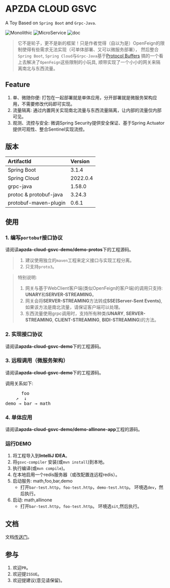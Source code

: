 # APZDA CLOUD GSVC

A Toy Based on `Spring Boot` and `Grpc-Java`.

![Monolithic](https://github.com/ninggf/gsvc/actions/workflows/monolith.yml/badge.svg)
![MicroService](https://github.com/ninggf/gsvc/actions/workflows/micro-svc.yml/badge.svg)
![doc](https://github.com/ninggf/gsvc/actions/workflows/docs.yml/badge.svg)

> 它不是轮子，更不是新的框架！只是作者觉得（自以为是）OpenFeign的限制使得有些需求无法实现（可单体部署、又可以微服务部署），
> 然后整合`Spring Boot`, `Spring Cloud`与`Grpc-Java`基于[Protocol Buffers](https://protobuf.dev/)
> 搞的一个看上去解决了`OpenFeign`这些限制的小玩具, 顺带实现了一个小小的网关来隔离南北与东西流量。

## Feature

1. 单、微随你便: 打包在一起部署就是单体应用，分开部署就是微服务架构应用，不需要修改代码即可实现。
2. 流量隔离: 通过内置网关实现南北流量与东西流量隔离，让内部的流量仅内部可见。
3. 观测、流控与安全: 微调Spring Security提供安全保证、基于Spring Actuator提供可观性、整合Sentinel实现流控。

## 版本

| ArtifactId             | Version  |
|:-----------------------|:---------|
| Spring Boot            | 3.1.4    |
| Spring Cloud           | 2022.0.4 |
| grpc-java              | 1.58.0   |
| protoc & protobuf-java | 3.24.3   |
| protobuf-maven-plugin  | 0.6.1    |

## 使用

### 1. 编写`portobuf`接口协议

请阅读**apzda-cloud-gsvc-demo/demo-protos**下的工程源码。

> 1. 建议使用独立的`maven`工程来定义接口与实现工程分离。
> 2. 只支持`proto3`。

> 特别说明:
> 1. 网关与基于WebClient客户端(类似OpenFeign的客户端)的调用只支持: **UNARY**和**SERVER-STREAMING**。
> 2. 网关会将**SERVER-STREAMING**方法转成**SSE(Server-Sent Events)**, 如果该方法是南北流量，请保证客户端可以处理。
> 3. 东西流量使用grpc调用时，支持所有种类(**UNARY**, **SERVER-STREAMING**, **CLIENT-STREAMING**, **BIDI-STREAMING**)的方法。

### 2. 实现接口协议

请阅读**apzda-cloud-gsvc-demo**下的工程源码。

### 3. 远程调用（微服务架构）

请阅读**apzda-cloud-gsvc-demo**下的工程源码。

调用关系如下:
<pre>
      foo 
    ↗  ↓
demo → bar → math
</pre>

### 4. 单体应用

请阅读**apzda-cloud-gsvc-demo/demo-allinone-app**工程的源码。

### 运行DEMO

1. 将工程导入到**IntelliJ IDEA**。
2. 将`gsvc-compiler` 安装(或`mvn install`)到本地。
3. 执行编译(或`mvn compile`)。
4. 在本地启用一个redis服务器（或改配置连远程redis）。
5. 启动服务: math,foo,bar,demo
    * 打开`bar-test.http`，`foo-test.http`，`demo-test.http`。 环境选`dev`，然后执行。
6. 启动: math,allinone
    * 打开`bar-test.http`，`foo-test.http`。 环境选`sit`,然后执行。

## 文档

文档[传送门](https://gsvc.apzda.com)。

## 参与

1. 欢迎`PR`。
2. 欢迎提`ISSUE`。
3. 欢迎提建议(意见请保留)。
